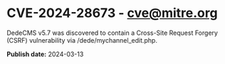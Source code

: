 # CVE-2024-28673 - cve@mitre.org

DedeCMS v5.7 was discovered to contain a Cross-Site Request Forgery (CSRF) vulnerability via /dede/mychannel_edit.php.

**Publish date:** 2024-03-13
